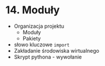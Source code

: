 # 14. Moduły

- Organizacja projektu
  - Moduły
  - Pakiety
- słowo kluczowe `import`
- Zakładanie środowiska wirtualnego
- Skrypt pythona - wywołanie
